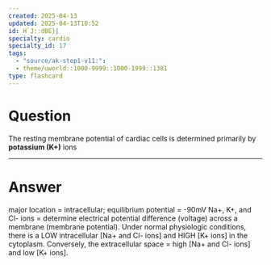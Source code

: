 ```yaml
---
created: 2025-04-13
updated: 2025-04-13T10:52
id: H`J::dBE}|
specialty: cardio
specialty_id: 17
tags:
  - "source/ak-step1-v11:": 
  - theme/uworld::1000-9999::1000-1999::1381
type: flashcard
---
```


# Question
The resting membrane potential of cardiac cells is determined primarily by **potassium (K+)** ions

---

# Answer
major location = intracellular; equilibrium potential = -90mV  Na+, K+, and Cl- ions = determine electrical potential difference (voltage) across a membrane (membrane potential).    Under normal physiologic conditions, there is a LOW intracellular [Na+ and Cl- ions] and HIGH [K+ ions] in the cytoplasm. Conversely, the extracellular space = high [Na+ and Cl- ions] and low [K+ ions].